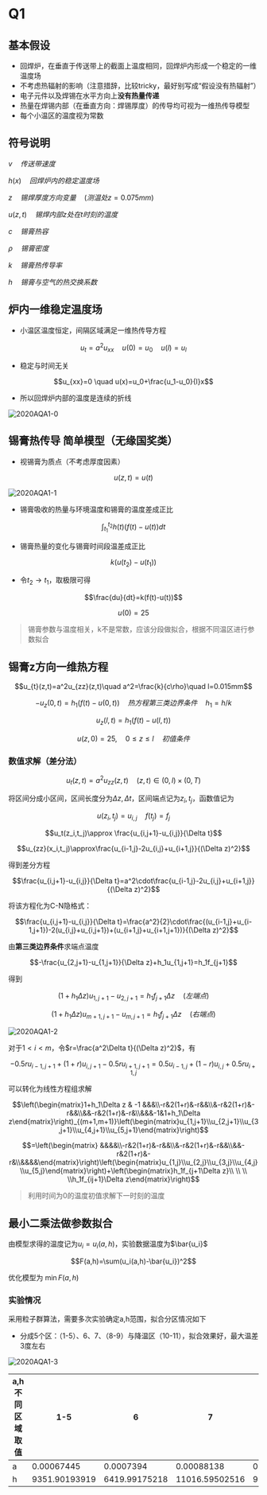 # Q1 
## 基本假设
- 回焊炉，在垂直于传送带上的截面上温度相同，回焊炉内形成一个稳定的一维温度场
- 不考虑热辐射的影响（注意措辞，比较tricky，最好别写成“假设没有热辐射”）
- 电子元件以及焊锡在水平方向上**没有热量传递**
- 热量在焊锡内部（在垂直方向：焊锡厚度）的传导均可视为一维热传导模型
- 每个小温区的温度视为常数

## 符号说明
$v\quad 传送带速度$

$h(x)\quad 回焊炉内的稳定温度场$

$z\quad 锡焊厚度方向变量\quad (测温处z=0.075mm)$

$u(z,t)\quad 锡焊内部z处在t时刻的温度$

$c\quad 锡膏热容$

$\rho \quad 锡膏密度$

$k\quad 锡膏热传导率$

$h \quad 锡膏与空气的热交换系数$

## 炉内一维稳定温度场
- 小温区温度恒定，间隔区域满足一维热传导方程

$$u_{t}=a^2u_{xx}\quad u(0)=u_0\quad u(l)=u_l$$ 

- 稳定与时间无关

$$u_{xx}=0 \quad u(x)=u_0+\frac{u_1-u_0}{l}x$$

- 所以回焊炉内部的温度是连续的折线

![2020AQA1-0](https://github.com/DINOREXNB/DINOREXNB.github.io/blob/main/docs/images/2020AQ1-0.png?raw=true)

## 锡膏热传导 简单模型（无缘国奖类）
- 视锡膏为质点（不考虑厚度因素）

$$u(z,t)=u(t)$$

![2020AQA1-1](https://github.com/DINOREXNB/DINOREXNB.github.io/blob/main/docs/images/2020AQ1-1.png?raw=true)

- 锡膏吸收的热量与环境温度和锡膏的温度差成正比

$$\int_{t_1}^{t_2}h(t)(f(t)-u(t))dt$$

- 锡膏热量的变化与锡膏时间段温差成正比

$$k(u(t_2)-u(t_1))$$

- 令$t_2\to t_1$，取极限可得

$$\frac{du}{dt}=k(f(t)-u(t))$$

$$u(0)=25$$

>锡膏参数与温度相关，k不是常数，应该分段做拟合，根据不同温区进行参数拟合

## 锡膏z方向一维热方程
$$u_{t}(z,t)=a^2u_{zz}(z,t)\quad a^2=\frac{k}{c\rho}\quad l=0.015mm$$

$$-u_z(0,t)=h_1(f(t)-u(0,t))\quad 热方程第三类边界条件\quad h_1=h/k$$

$$u_z(l,t)=h_1(f(t)-u(l,t))$$

$$u(z,0)=25,\quad 0≤z≤l\quad 初值条件$$

### 数值求解（差分法）

$$u_{t}(z,t)=a^2u_{zz}(z,t)\quad (z,t)\in(0,l)\times (0,T)$$

将区间分成小区间，区间长度分为$\Delta z,\Delta t$，区间端点记为$z_i,t_j$，函数值记为

$$u(z_i,t_j)=u_{i,j}\quad f(t_j)=f_j$$

$$u_t(z_i,t_j)\approx \frac{u_{i,j+1}-u_{i,j}}{\Delta t}$$

$$u_{zz}(x_i,t_j)\approx\frac{u_{i-1,j}-2u_{i,j}+u_{i+1,j}}{(\Delta z)^2}$$

得到差分方程

$$\frac{u_{i,j+1}-u_{i,j}}{\Delta t}=a^2\cdot\frac{u_{i-1,j}-2u_{i,j}+u_{i+1,j}}{(\Delta z)^2}$$

将该方程化为C-N隐格式：

$$\frac{u_{i,j+1}-u_{i,j}}{\Delta t}=\frac{a^2}{2}\cdot\frac{(u_{i-1,j}+u_{i-1,j+1})-2(u_{i,j}+u_{i,j+1})+(u_{i+1,j}+u_{i+1,j+1})}{(\Delta z)^2}$$

由**第三类边界条件**求端点温度

$$-\frac{u_{2,j+1}-u_{1,j+1}}{\Delta z}+h_1u_{1,j+1}=h_1f_{j+1}$$

得到

$$(1+h_1\Delta z)u_{1,j+1}-u_{2,j+1}=h_1f_{j+1}\Delta z\quad(左端点)$$

$$(1+h_1\Delta z)u_{m+1,j+1}-u_{m,j+1}=h_1f_{j+1}\Delta z\quad(右端点)$$

![2020AQA1-2](https://github.com/DINOREXNB/DINOREXNB.github.io/blob/main/docs/images/2020AQ1-2.png?raw=true)

对于$1<i<m$，令$r=\frac{a^2\Delta t}{(\Delta z)^2}$，有

$$-0.5ru_{i-1,j+1}+(1+r)u_{i,j+1}-0.5ru_{i+1,j+1}=0.5u_{i-1,j}+(1-r)u_{i,j}+0.5ru_{i+1,j}$$

可以转化为线性方程组求解

$$\left(\begin{matrix}1+h_1\Delta z & -1 &&&\\-r&2(1+r)&-r&&\\&-r&2(1+r)&-r&&\\&&-r&2(1+r)&-r&\\&&&-1&1+h_1\Delta z\end{matrix}\right)_{(m+1,m+1)}\left(\begin{matrix}u_{1,j+1}\\u_{2,j+1}\\u_{3,j+1}\\u_{4,j+1}\\u_{5,j+1}\end{matrix}\right)$$

$$=\left(\begin{matrix} &&&&\\-r&2(1+r)&-r&&\\&-r&2(1+r)&-r&&\\&&-r&2(1+r)&-r&\\&&&&\end{matrix}\right)\left(\begin{matrix}u_{1,j}\\u_{2,j}\\u_{3,j}\\u_{4,j}\\u_{5,j}\end{matrix}\right)+\left(\begin{matrix}h_1f_{j+1\Delta z}\\ \\ \\ \\h_1f_{ij+1}\Delta z\end{matrix}\right)$$

> 利用时间为0的温度初值求解下一时刻的温度

## 最小二乘法做参数拟合

由模型求得的温度记为$u_i=u_i(a,h)$，实验数据温度为$\bar{u_i}$

$$F(a,h)=\sum(u_i(a,h)-\bar{u_i})^2$$

优化模型为 $\min F(a,h)$

### 实验情况

采用粒子群算法，需要多次实验确定a,h范围，拟合分区情况如下

- 分成5个区：（1-5）、6、7、（8-9）与降温区（10-11），拟合效果好，最大温差3度左右

![2020AQA1-3](https://github.com/DINOREXNB/DINOREXNB.github.io/blob/main/docs/images/2020AQ1-3.png?raw=true)

|a,h不同区域取值|1-5|6|7|8-9|10-11|
|-|-|-|-|-|-|
|a|0.00067445 |0.0007394|0.00088138 |0.00071155|0.00050576|
|h|9351.90193919 | 6419.99175218|11016.59502516 | 9347.90126533|6863.18027028|